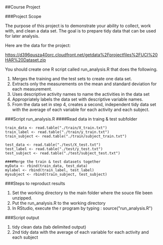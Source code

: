 ##Course Project

###Project Scope

The purpose of this project is to demonstrate your ability to collect, work with, and clean a data set. 
The goal is to prepare tidy data that can be used for later analysis. 

Here are the data for the project: 

https://d396qusza40orc.cloudfront.net/getdata%2Fprojectfiles%2FUCI%20HAR%20Dataset.zip 

You should create one R script called run_analysis.R that does the following.

  1. Merges the training and the test sets to create one data set.
  2. Extracts only the measurements on the mean and standard deviation for each measurement. 
  3. Uses descriptive activity names to name the activities in the data set
  4. Appropriately labels the data set with descriptive variable names. 
  5. From the data set in step 4, creates a second, independent tidy data set with the average of each variable for each activity and each subject.

###Script run_analysis.R
    ####Read data in traing & test subfolder
    
    train_data <- read.table("./train/X_train.txt")
    train_label <- read.table("./train/y_train.txt")
    train_subject <- read.table("./train/subject_train.txt")
    
    test_data <- read.table("./test/X_test.txt")
    test_label <- read.table("./test/y_test.txt")
    test_subject <- read.table("./test/subject_test.txt")
    
    ####Merge the train & test datasets together
    myData <- rbind(train_data, test_data)
    mylabel <- rbind(train_label, test_label)
    mysubject <- rbind(train_subject, test_subject)
    


###Steps to reproduct results

  1. Set the working directory to the main folder where the souce file been unzipped.
  2. Put the run_analysis.R to the working directory
  3. In RStudio, execute the r program by typing : source("run_analysis.R")

###Script output
  1. tidy clean data (tab delimited output)
  2. 2nd tidy data with the average of each variable for each activity and each subject
